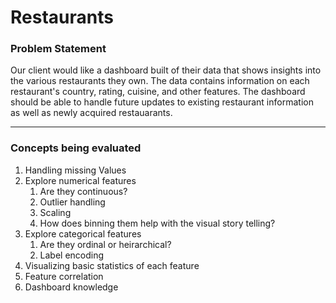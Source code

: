 # Restaurants

### Problem Statement
Our client would like a dashboard built of their data that shows insights into the various restaurants they own. The data contains information on each restaurant's country,
rating, cuisine, and other features. The dashboard should be able to handle future updates to existing restaurant information as well as newly acquired restauarants.

---

### Concepts being evaluated
1. Handling missing Values
2. Explore numerical features
    1. Are they continuous?
    2. Outlier handling
    3. Scaling
    4. How does binning them help with the visual story telling?
3. Explore categorical features
    1. Are they ordinal or heirarchical?
    2. Label encoding
4. Visualizing basic statistics of each feature
5. Feature correlation
6. Dashboard knowledge
